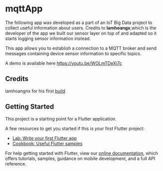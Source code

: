 # mqttApp
The following app was developed as a part of an IoT Big Data project to collect useful information about users.
Credits to **lamhoangx**,which is the developer of the app we built our sensor layer on top of and adapted  so it starts logging sensor information instead. 

This app allows you to establish a connection to a MQTT broker and send messages containing device sensor information to specific topics.

A demo is available here https://youtu.be/WOLmTDeXj7c

## Credits
lamhoangnx for his first [build](https://github.com/lamhoangx/MQTTClient_Flutter)

## Getting Started

This project is a starting point for a Flutter application.

A few resources to get you started if this is your first Flutter project:

- [Lab: Write your first Flutter app](https://flutter.dev/docs/get-started/codelab)
- [Cookbook: Useful Flutter samples](https://flutter.dev/docs/cookbook)

For help getting started with Flutter, view our
[online documentation](https://flutter.dev/docs), which offers tutorials,
samples, guidance on mobile development, and a full API reference.
